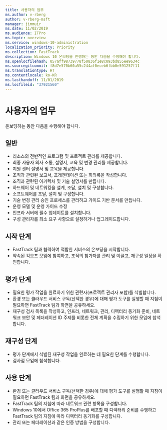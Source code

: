 ```yaml
---
title: 사용자의 업무
ms.author: v-rberg
author: v-rberg-msft
manager: jimmuir
ms.date: 11/02/2019
ms.audience: ITPro
ms.topic: overview
ms.service: windows-10-administration
localization_priority: Priority
ms.collection: FastTrack
description: Windows 10 온보딩을 진행하는 동안 다음을 수행해야 합니다.
ms.openlocfilehash: 057aff98739778f50836f1e8c093bd855ee9634c
ms.sourcegitcommit: f8d7e570b60a55c244af0eceb6fbb0e591257f11
ms.translationtype: HT
ms.contentlocale: ko-KR
ms.lasthandoff: 11/01/2019
ms.locfileid: "37921560"
---
```

# <a name="your-responsibilities"></a>사용자의 업무

온보딩하는 동안 다음을 수행해야 합니다.

## <a name="general"></a>일반

- 리소스의 전반적인 프로그램 및 프로젝트 관리를 제공합니다.
- 최종 사용자 의사 소통, 설명서, 교육 및 변경 관리를 제공합니다.
- 지원 센터 설명서 및 교육을 제공합니다.
- 조직과 관련된 보고서, 프레젠테이션 또는 회의록을 작성합니다.
- 조직과 관련된 아키텍처 및 기술 설명서를 만듭니다.
- 하드웨어 및 네트워킹을 설계, 조달, 설치 및 구성합니다.
- 소프트웨어를 조달, 설치 및 구성합니다.
- 기술 변경 관리 승인 프로세스를 관리하고 가이드 기반 문서를 만듭니다.
- 운영 모델 및 운영 가이드 수정
- 인프라 서버에 필수 업데이트를 설치합니다.
- 구성 관리자를 최소 요구 사항으로 설정하거나 업그레이드합니다.

## <a name="initiate-phase"></a>시작 단계

- FastTrack 팀과 협력하여 적합한 서비스의 온보딩을 시작합니다.
- 약속된 킥오프 모임에 참여하고, 조직의 참가자를 관리 및 이끌고, 재구성 일정을 확인합니다.

## <a name="assess-phase"></a>평가 단계

- 필요한 평가 작업을 완료하기 위한 관련자(프로젝트 관리자 포함)를 식별합니다.
- 환경 또는 클라우드 서비스 구독(선택한 경우)에 대해 평가 도구를 실행할 때 지침이 필요하면 FastTrack 팀과 화면을 공유하세요.
- 재구성 검사 목록을 작성하고, 인프라, 네트워크, 관리, 디렉터리 동기화 준비, 네트워크 보안 및 페더레이션 ID 주제를 비롯한 전체 계획을 수립하기 위한 모임에 참석합니다.

## <a name="remediate-phase"></a>재구성 단계

- 평가 단계에서 식별된 재구성 작업을 완료하는 데 필요한 단계를 수행합니다.
- 검사점 모임에 참석합니다.

## <a name="enable-phase"></a>사용 단계

- 환경 또는 클라우드 서비스 구독(선택한 경우)에 대해 평가 도구를 실행할 때 지침이 필요하면 FastTrack 팀과 화면을 공유하세요.
- FastTrack 팀의 지침에 따라 네트워크 관련 항목을 구성합니다.
- Windows 10에서 Office 365 ProPlus를 배포할 때 디렉터리 준비를 수행하고 FastTrack 팀의 지침에 따라 디렉터리 동기화를 구성합니다.
- 관리 또는 페더레이션과 같은 인증 방법을 구성합니다.







  

  

 
